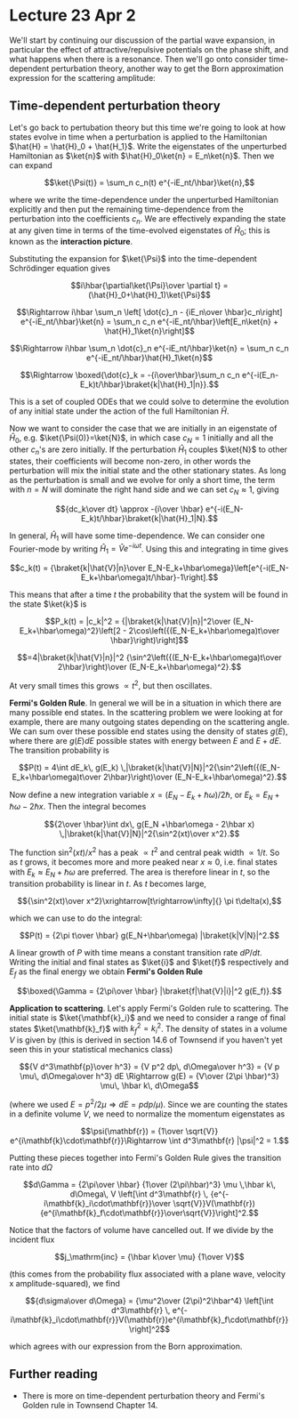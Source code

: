 # Lecture 23 Apr 2

We'll start by continuing our discussion of the partial wave expansion, in particular the effect of attractive/repulsive potentials on the phase shift, and what happens when there is a resonance. Then we'll go onto consider time-dependent perturbation theory, another way to get the Born approximation expression for the scattering amplitude:

## Time-dependent perturbation theory

Let's go back to pertubation theory but this time we're going to look at how states evolve in time when a perturbation is applied to the Hamiltonian $\hat{H} = \hat{H}_0 + \hat{H_1}$. Write the eigenstates of the unperturbed Hamiltonian as $\ket{n}$ with $\hat{H}_0\ket{n} = E_n\ket{n}$.
Then we can expand 

$$\ket{\Psi(t)} = \sum_n c_n(t) e^{-iE_nt/\hbar}\ket{n},$$

where we write the time-dependence under the unperturbed Hamiltonian explicitly and then put the remaining time-dependence from the perturbation into the coefficients $c_n$. We are effectively expanding the state at any given time in terms of the time-evolved eigenstates of $\hat{H}_0$; this is known as the **interaction picture**.

Substituting the expansion for $\ket{\Psi}$ into the time-dependent Schrödinger equation gives

$$i\hbar{\partial\ket{\Psi}\over \partial t} = (\hat{H}_0+\hat{H}_1)\ket{\Psi}$$

$$\Rightarrow i\hbar \sum_n \left[ \dot{c}_n - {iE_n\over \hbar}c_n\right] e^{-iE_nt/\hbar}\ket{n} = \sum_n c_n e^{-iE_nt/\hbar}\left[E_n\ket{n} + \hat{H}_1\ket{n}\right]$$

$$\Rightarrow i\hbar \sum_n \dot{c}_n e^{-iE_nt/\hbar}\ket{n} = \sum_n c_n e^{-iE_nt/\hbar}\hat{H}_1\ket{n}$$

$$\Rightarrow \boxed{\dot{c}_k = -{i\over\hbar}\sum_n c_n e^{-i(E_n-E_k)t/\hbar}\braket{k|\hat{H}_1|n}}.$$

This is a set of coupled ODEs that we could solve to determine the evolution of any initial state under the action of the full Hamiltonian $\hat{H}$. 

Now we want to consider the case that we are initially in an eigenstate of $\hat{H}_0$, e.g. $\ket{\Psi(0)}=\ket{N}$, in which case $c_N=1$ initially and all the other $c_n$'s are zero initially. If the perturbation $\hat{H}_1$ couples $\ket{N}$ to other states, their coefficients will become non-zero, in other words the perturbation will mix the initial state and the other stationary states. As long as the perturbation is small and we evolve for only a short time, the term with $n=N$ will dominate the right hand side and we can set $c_N\approx 1$, giving

$${dc_k\over dt} \approx -{i\over \hbar} e^{-i(E_N-E_k)t/\hbar}\braket{k|\hat{H}_1|N}.$$

In general, $\hat{H}_1$ will have some time-dependence. We can consider one Fourier-mode by writing $\hat{H}_1 = \hat{V} e^{-i\omega t}$. Using this and integrating in time gives

$$c_k(t) = {\braket{k|\hat{V}|n}\over E_N-E_k+\hbar\omega}\left[e^{-i(E_N-E_k+\hbar\omega)t/\hbar}-1\right].$$

This means that after a time $t$ the probability that the system will be found in the state $\ket{k}$ is

$$P_k(t) = |c_k|^2 = {|\braket{k|\hat{V}|n}|^2\over (E_N-E_k+\hbar\omega)^2}\left[2 - 2\cos\left({(E_N-E_k+\hbar\omega)t\over \hbar}\right)\right]$$

$$=4|\braket{k|\hat{V}|n}|^2 {\sin^2\left({(E_N-E_k+\hbar\omega)t\over 2\hbar}\right)\over (E_N-E_k+\hbar\omega)^2}.$$

At very small times this grows $\propto t^2$, but then oscillates.

**Fermi's Golden Rule**. In general we will be in a situation in which there are many possible end states. In the scattering problem we were looking at for example, there are many outgoing states depending on the scattering angle. We can sum over these possible end states using the density of states $g(E)$, where there are $g(E)dE$ possible states with energy between $E$ and $E+dE$. The transition probability is

$$P(t) = 4\int dE_k\, g(E_k) \,|\braket{k|\hat{V}|N}|^2{\sin^2\left({(E_N-E_k+\hbar\omega)t\over 2\hbar}\right)\over (E_N-E_k+\hbar\omega)^2}.$$

Now define a new integration variable $x = (E_N-E_k+\hbar\omega)/2\hbar$, or $E_k = E_N +\hbar\omega - 2\hbar x.$ Then the integral becomes

$${2\over \hbar}\int dx\, g(E_N +\hbar\omega - 2\hbar x) \,|\braket{k|\hat{V}|N}|^2{\sin^2(xt)\over x^2}.$$

The function $\sin^2(xt) / x^2$ has a peak $\propto t^2$ and central peak width $\propto 1/t$. So as $t$ grows, it becomes more and more peaked near $x\approx 0$, i.e. final states with $E_k\approx E_N+\hbar\omega$ are preferred. The area is therefore linear in $t$, so the transition probability is linear in $t$. As $t$ becomes large, 

$${\sin^2(xt)\over x^2}\xrightarrow[t\rightarrow\infty]{} \pi t\delta(x),$$

which we can use to do the integral:

$$P(t) = {2\pi t\over \hbar} g(E_N+\hbar\omega) |\braket{k|V|N}|^2.$$

A linear growth of $P$ with time means a constant transition rate $dP/dt$. Writing the initial and final states as $\ket{i}$ and $\ket{f}$ respectively and $E_f$ as the final energy we obtain **Fermi's Golden Rule**

$$\boxed{\Gamma = {2\pi\over \hbar} |\braket{f|\hat{V}|i}|^2 g(E_f)}.$$


**Application to scattering**. Let's apply Fermi's Golden rule to scattering. The initial state is $\ket{\mathbf{k}_i}$ and we need to consider a range of final states $\ket{\mathbf{k}_f}$ with $k_f^2=k_i^2$. The density of states in a volume $V$ is  given by (this is derived in section 14.6 of Townsend if you haven't yet seen this in your statistical mechanics class)

$${V d^3\mathbf{p}\over h^3} = {V p^2 dp\, d\Omega\over h^3} = {V p \mu\, d\Omega\over h^3} dE \Rightarrow g(E) = {V\over (2\pi \hbar)^3} \mu\, \hbar k\, d\Omega$$

(where we used $E=p^2/2\mu \Rightarrow dE = p dp/\mu$). Since we are counting the states in a definite volume $V$, we need to normalize the momentum eigenstates as

$$\psi(\mathbf{r}) = {1\over \sqrt{V}} e^{i\mathbf{k}\cdot\mathbf{r}}\Rightarrow \int d^3\mathbf{r} |\psi|^2 = 1.$$

Putting these pieces together into Fermi's Golden Rule gives the transition rate into $d\Omega$

$$d\Gamma = {2\pi\over \hbar} {1\over (2\pi\hbar)^3} \mu \,\hbar k\, d\Omega\,  
V \left[\int d^3\mathbf{r} \, {e^{-i\mathbf{k}_i\cdot\mathbf{r}}\over \sqrt{V}}V(\mathbf{r}){e^{i\mathbf{k}_f\cdot\mathbf{r}}\over\sqrt{V}}\right]^2.$$

Notice that the factors of volume have cancelled out. If we divide by the incident flux

$$j_\mathrm{inc} = {\hbar k\over \mu} {1\over V}$$

(this comes from the probability flux associated with a plane wave, velocity x amplitude-squared), we find

$${d\sigma\over d\Omega} = {\mu^2\over (2\pi)^2\hbar^4} \left[\int d^3\mathbf{r} \, e^{-i\mathbf{k}_i\cdot\mathbf{r}}V(\mathbf{r})e^{i\mathbf{k}_f\cdot\mathbf{r}}\right]^2$$

which agrees with our expression from the Born approximation.

## Further reading

- There is more on time-dependent perturbation theory and Fermi's Golden rule in Townsend Chapter 14.

